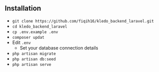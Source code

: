 ## Installation

-   `git clone https://github.com/fiqih16/kledo_backend_laravel.git`
-   `cd kledo_backend_laravel`
-   `cp .env.example .env`
-   `composer updat`
-   Edit `.env`
    -   Set your database connection details
-   `php artisan migrate`
-   `php artisan db:seed`
-   `php artisan serve`
